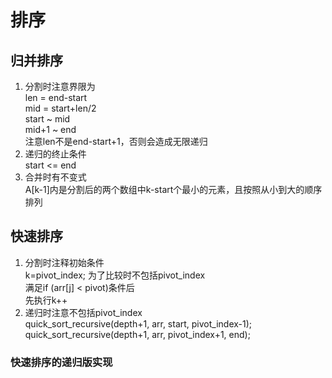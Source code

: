 # 排序

## 归并排序

1. 分割时注意界限为<br>
len = end-start<br>
mid = start+len/2<br>
start ~ mid<br>
mid+1 ~ end<br>
注意len不是end-start+1，否则会造成无限递归
2. 递归的终止条件<br>
start <= end
3. 合并时有不变式<br>
A[k-1]内是分割后的两个数组中k-start个最小的元素，且按照从小到大的顺序排列

## 快速排序

1. 分割时注释初始条件<br>
    k=pivot_index; 为了比较时不包括pivot_index <br>
    满足if (arr[j] < pivot)条件后 <br>
    先执行k++
2. 递归时注意不包括pivot_index<br>
    quick_sort_recursive(depth+1, arr, start, pivot_index-1); <br>
    quick_sort_recursive(depth+1, arr, pivot_index+1, end); <br>

### 快速排序的递归版实现
